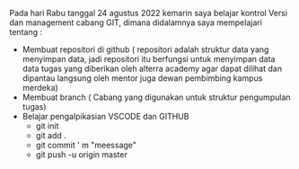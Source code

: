 Pada hari Rabu tanggal 24 agustus 2022 kemarin saya belajar kontrol Versi dan management cabang GIT, dimana didalamnya saya mempelajari tentang :
- Membuat repositori di github ( repositori adalah struktur data yang menyimpan data, jadi repositori itu berfungsi untuk menyimpan data data tugas yang diberikan oleh alterra academy agar dapat dilihat dan dipantau langsung oleh mentor juga dewan pembimbing kampus merdeka)
- Membuat branch ( Cabang yang digunakan untuk struktur pengumpulan tugas)
- Belajar pengalpikasian VSCODE dan GITHUB 
    - git init
    - git add .
    - git commit ' m "meessage" 
    - git push -u origin master